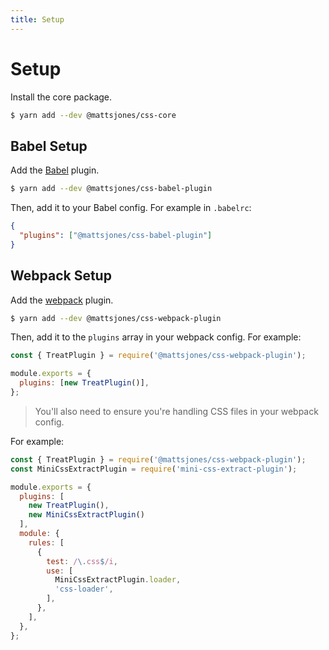 ```yaml
---
title: Setup
---
```


# Setup

Install the core package.

```bash
$ yarn add --dev @mattsjones/css-core
```

## Babel Setup

Add the [Babel](https://babeljs.io) plugin.

```bash
$ yarn add --dev @mattsjones/css-babel-plugin
```

Then, add it to your Babel config. For example in `.babelrc`:

```json
{
  "plugins": ["@mattsjones/css-babel-plugin"]
}
```

## Webpack Setup

Add the [webpack](https://webpack.js.org) plugin.

```bash
$ yarn add --dev @mattsjones/css-webpack-plugin
```

Then, add it to the `plugins` array in your webpack config. For example:

```js
const { TreatPlugin } = require('@mattsjones/css-webpack-plugin');

module.exports = {
  plugins: [new TreatPlugin()],
};
```


> You'll also need to ensure you're handling CSS files in your webpack config.

For example:

```js
const { TreatPlugin } = require('@mattsjones/css-webpack-plugin');
const MiniCssExtractPlugin = require('mini-css-extract-plugin');

module.exports = {
  plugins: [
    new TreatPlugin(),
    new MiniCssExtractPlugin()
  ],
  module: {
    rules: [
      {
        test: /\.css$/i,
        use: [
          MiniCssExtractPlugin.loader,
          'css-loader',
        ],
      },
    ],
  },
};
```
